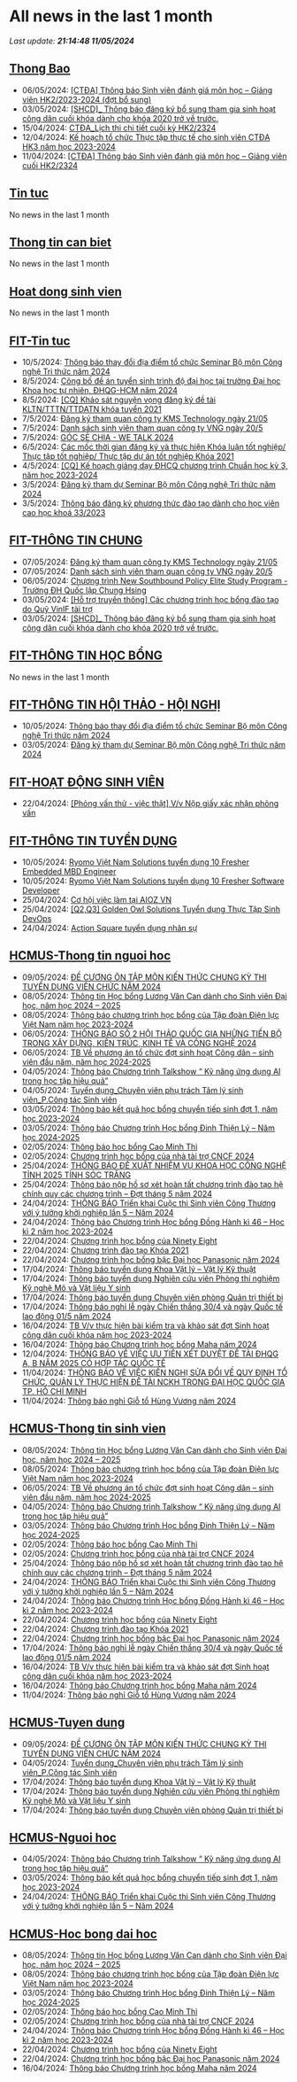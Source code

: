 # All news in the last 1 month 
_Last update: **21:14:48 11/05/2024**_
## [Thong Bao](https://www.ctda.hcmus.edu.vn/vi/thong-bao/)
* 06/05/2024: [[CTĐA] Thông báo Sinh viên đánh giá môn học – Giảng viên HK2/2023-2024 (đợt bổ sung)](https://www.ctda.hcmus.edu.vn/vi/2024/05/ctda-thong-bao-sv-danh-gia-mon-hoc-giang-vien-hk2-2023-2024-dot-bo-sung/)
* 03/05/2024: [[SHCD]_ Thông báo đăng ký bổ sung tham gia sinh hoạt công dân cuối khóa dành cho khóa 2020 trở về trước.](https://www.ctda.hcmus.edu.vn/vi/2024/05/shcd_-thong-bao-dang-ky-bo-sung-tham-gia-sinh-hoat-cong-dan-cuoi-khoa-danh-cho-khoa-2020-tro-ve-truoc/)
* 15/04/2024: [CTĐA_Lịch thi chi tiết cuối kỳ HK2/2324](https://www.ctda.hcmus.edu.vn/vi/2024/04/ctda_lich-thi-chi-tiet-cuoi-ky-hk2-2324/)
* 12/04/2024: [Kế hoạch tổ chức Thực tập thực tế cho sinh viên CTĐA HK3 năm học 2023-2024](https://www.ctda.hcmus.edu.vn/vi/2024/04/ke-hoach-to-chuc-thuc-tap-thuc-te-cho-sinh-vien-ctda-hk3-nam-hoc-2023-2024/)
* 11/04/2024: [[CTĐA] Thông báo Sinh viên đánh giá môn học – Giảng viên cuối HK2/2324](https://www.ctda.hcmus.edu.vn/vi/2024/04/ctda-thong-bao-sinh-vien-danh-gia-mon-hoc-giang-vien-cuoi-hk2-2324/)
## [Tin tuc](https://www.ctda.hcmus.edu.vn/vi/tin-tuc/)
No news in the last 1 month
## [Thong tin can biet](https://www.ctda.hcmus.edu.vn/vi/goc-sinh-vien/thong-tin-can-biet/)
No news in the last 1 month
## [Hoat dong sinh vien](https://www.ctda.hcmus.edu.vn/vi/goc-sinh-vien/hoat-dong-sinh-vien/)
No news in the last 1 month
## [FIT-Tin tuc](https://www.fit.hcmus.edu.vn/vn/Default.aspx?tabid=36)
* 10/5/2024: [Thông báo thay đổi địa điểm tổ chức Seminar Bộ môn Công nghệ Tri thức năm 2024](https://www.fit.hcmus.edu.vn/vn/Default.aspx?tabid=292&newsid=16181)
* 8/5/2024: [Công bố đề án tuyển sinh trình độ đại học tại trường Đại học Khoa học tự nhiên, ĐHQG-HCM năm 2024](https://www.fit.hcmus.edu.vn/vn/Default.aspx?tabid=292&newsid=16177)
* 8/5/2024: [[CQ] Khảo sát nguyện vọng đăng ký đề tài KLTN/TTTN/TTDATN khóa tuyển 2021](https://www.fit.hcmus.edu.vn/vn/Default.aspx?tabid=292&newsid=16175)
* 7/5/2024: [Đăng ký tham quan công ty KMS Technology ngày 21/05](https://www.fit.hcmus.edu.vn/vn/Default.aspx?tabid=292&newsid=16174)
* 7/5/2024: [Danh sách sinh viên tham quan công ty VNG ngày 20/5](https://www.fit.hcmus.edu.vn/vn/Default.aspx?tabid=292&newsid=16173)
* 7/5/2024: [GÓC SẺ CHIA - WE TALK 2024](https://www.fit.hcmus.edu.vn/vn/Default.aspx?tabid=292&newsid=16172)
* 6/5/2024: [Các mốc thời gian đăng ký và thực hiện Khóa luận tốt nghiệp/ Thực tập tốt nghiệp/ Thực tập dự án tốt nghiệp Khóa 2021](https://www.fit.hcmus.edu.vn/vn/Default.aspx?tabid=292&newsid=16171)
* 4/5/2024: [[CQ] Kế hoạch giảng dạy ĐHCQ chương trình Chuẩn học kỳ 3, năm học 2023-2024](https://www.fit.hcmus.edu.vn/vn/Default.aspx?tabid=292&newsid=16169)
* 3/5/2024: [Đăng ký tham dự Seminar Bộ môn Công nghệ Tri thức năm 2024](https://www.fit.hcmus.edu.vn/vn/Default.aspx?tabid=292&newsid=16168)
* 3/5/2024: [Thông báo đăng ký phương thức đào tạo dành cho học viên cao học khoá 33/2023](https://www.fit.hcmus.edu.vn/vn/Default.aspx?tabid=292&newsid=16167)
## [FIT-THÔNG TIN CHUNG](https://www.fit.hcmus.edu.vn/vn/Default.aspx?tabid=53)
* 07/05/2024: [Đăng ký tham quan công ty KMS Technology ngày 21/05](https://www.fit.hcmus.edu.vn/vn/Default.aspx?tabid=292&newsid=16174)
* 07/05/2024: [Danh sách sinh viên tham quan công ty VNG ngày 20/5](https://www.fit.hcmus.edu.vn/vn/Default.aspx?tabid=292&newsid=16173)
* 06/05/2024: [Chương trình New Southbound Policy Elite Study Program - Trường ĐH Quốc lập Chung Hsing](https://www.fit.hcmus.edu.vn/vn/Default.aspx?tabid=292&newsid=16170)
* 03/05/2024: [[Hỗ trợ truyền thông] Các chương trình học bổng đào tạo do Quỹ VinIF tài trợ](https://www.fit.hcmus.edu.vn/vn/Default.aspx?tabid=292&newsid=16165)
* 03/05/2024: [[SHCD]_ Thông báo đăng ký bổ sung tham gia sinh hoạt công dân cuối khóa dành cho khóa 2020 trở về trước.](https://www.fit.hcmus.edu.vn/vn/Default.aspx?tabid=292&newsid=16166)
## [FIT-THÔNG TIN HỌC BỔNG](https://www.fit.hcmus.edu.vn/vn/Default.aspx?tabid=53)
No news in the last 1 month
## [FIT-THÔNG TIN HỘI THẢO - HỘI NGHỊ](https://www.fit.hcmus.edu.vn/vn/Default.aspx?tabid=53)
* 10/05/2024: [Thông báo thay đổi địa điểm tổ chức Seminar Bộ môn Công nghệ Tri thức năm 2024](https://www.fit.hcmus.edu.vn/vn/Default.aspx?tabid=292&newsid=16181)
* 03/05/2024: [Đăng ký tham dự Seminar Bộ môn Công nghệ Tri thức năm 2024](https://www.fit.hcmus.edu.vn/vn/Default.aspx?tabid=292&newsid=16168)
## [FIT-HOẠT ĐỘNG SINH VIÊN](https://www.fit.hcmus.edu.vn/vn/Default.aspx?tabid=53)
* 22/04/2024: [[Phỏng vấn thử - việc thật] V/v Nộp giấy xác nhận phỏng vấn](https://www.fit.hcmus.edu.vn/vn/Default.aspx?tabid=292&newsid=16150)
## [FIT-THÔNG TIN TUYỂN DỤNG](https://www.fit.hcmus.edu.vn/vn/Default.aspx?tabid=53)
* 10/05/2024: [Ryomo Việt Nam Solutions tuyển dụng 10 Fresher Embedded MBD Engineer](https://www.fit.hcmus.edu.vn/vn/Default.aspx?tabid=292&newsid=14748)
* 10/05/2024: [Ryomo Việt Nam Solutions tuyển dụng 10 Fresher Software Developer](https://www.fit.hcmus.edu.vn/vn/Default.aspx?tabid=292&newsid=14749)
* 25/04/2024: [Cơ hội việc làm tại AIOZ VN](https://www.fit.hcmus.edu.vn/vn/Default.aspx?tabid=292&newsid=16159)
* 25/04/2024: [[Q2,Q3] Golden Owl Solutions Tuyển dụng Thực Tập Sinh DevOps](https://www.fit.hcmus.edu.vn/vn/Default.aspx?tabid=292&newsid=16157)
* 24/04/2024: [Action Square tuyển dụng nhân sự](https://www.fit.hcmus.edu.vn/vn/Default.aspx?tabid=292&newsid=16154)
## [HCMUS-Thong tin nguoi hoc](https://hcmus.edu.vn/thong-tin-danh-cho-nguoi-hoc/)
* 09/05/2024: [ĐỀ CƯƠNG ÔN TẬP MÔN KIẾN THỨC CHUNG KỲ THI TUYỂN DỤNG VIÊN CHỨC NĂM 2024](https://hcmus.edu.vn/de-cuong-on-tap-mon-kien-thuc-chung-ky-thi-tuyen-dung-vien-chuc-nam-2024/)
* 08/05/2024: [Thông tin Học bổng Lương Văn Can dành cho Sinh viên Đại học, năm học 2024 – 2025](https://hcmus.edu.vn/thong-tin-hoc-bong-luong-van-can-danh-cho-sinh-vien-dai-hoc-nam-hoc-2024-2025/)
* 08/05/2024: [Thông báo chương trình học bổng của Tập đoàn Điện lực Việt Nam năm học 2023-2024](https://hcmus.edu.vn/thong-bao-chuong-trinh-hoc-bong-cua-tap-doan-dien-luc-viet-nam-nam-hoc-2023-2024/)
* 06/05/2024: [THÔNG BÁO SỐ 2 HỘI THẢO QUỐC GIA NHỮNG TIẾN BỘ TRONG XÂY DỰNG, KIẾN TRÚC, KINH TẾ VÀ CÔNG NGHỆ 2024](https://hcmus.edu.vn/thong-bao-so-2-hoi-thao-quoc-gia-nhung-tien-bo-trong-xay-dung-kien-truc-kinh-te-va-cong-nghe-2024/)
* 06/05/2024: [TB Về phương án tổ chức đợt sinh hoạt Công dân – sinh viên đầu năm, năm học 2024-2025](https://hcmus.edu.vn/tb-ve-phuong-an-to%cc%89-chuc-do%cc%a3t-sinh-hoa%cc%a3t-cong-san-sinh-vien-dau-nam-nam-ho%cc%a3c-2024-2025/)
* 04/05/2024: [Thông báo Chương trình Talkshow “ Kỹ năng ứng dụng AI trong học tập hiệu quả”](https://hcmus.edu.vn/thong-bao-chuong-trinh-talkshow-ky-nang-ung-dung-ai-trong-hoc-tap-hieu-qua/)
* 04/05/2024: [Tuyển dụng_Chuyên viên phụ trách Tâm lý sinh viên_P.Công tác Sinh viên](https://hcmus.edu.vn/tuyen-dung_chuyen-vien-phu-trach-tam-ly-sinh-vien_p-cong-tac-sinh-vien/)
* 03/05/2024: [Thông báo kết quả học bổng chuyển tiếp sinh đợt 1, năm học 2023-2024](https://hcmus.edu.vn/thong-bao-ket-qua-hoc-bong-chuyen-tiep-sinh-dot-1-nam-hoc-2023-2024/)
* 03/05/2024: [Thông báo Chương trình Học bổng Đinh Thiện Lý – Năm học 2024-2025](https://hcmus.edu.vn/thong-bao-chuong-trinh-hoc-bong-dinh-thien-ly-nam-hoc-2024-2025/)
* 02/05/2024: [Thông báo học bổng Cao Minh Thì](https://hcmus.edu.vn/thong-bao-hoc-bong-cao-minh-thi/)
* 02/05/2024: [Chương trình học bổng của nhà tài trợ CNCF 2024](https://hcmus.edu.vn/chuong-trinh-hoc-bong-cua-nha-tai-tro-cncf-2024/)
* 25/04/2024: [THÔNG BÁO ĐỀ XUẤT NHIỆM VỤ KHOA HỌC CÔNG NGHỆ TỈNH 2025 TỈNH SÓC TRĂNG](https://hcmus.edu.vn/thong-bao-de-xuat-nhiem-vu-khoa-hoc-cong-nghe-tinh-2025-tinh-soc-trang/)
* 25/04/2024: [Thông báo nộp hồ sơ xét hoàn tất chương trình đào tạo hệ chính quy các chương trình – Đợt tháng 5 năm 2024](https://hcmus.edu.vn/thong-bao-nop-ho-so-xet-hoan-tat-chuong-trinh-dao-tao-he-chinh-quy-cac-chuong-trinh-dot-thang-5-nam-2024/)
* 24/04/2024: [THÔNG BÁO Triển khai Cuộc thi Sinh viên Công Thương với ý tưởng khởi nghiệp lần 5 – Năm 2024](https://hcmus.edu.vn/thong-bao-trien-khai-cuoc-thi-sinh-vien-cong-thuong-voi-y-tuong-khoi-nghiep-lan-5-nam-2024/)
* 24/04/2024: [Thông báo Chương trình Học bổng Đồng Hành kì 46 – Học kì 2 năm học 2023-2024](https://hcmus.edu.vn/thong-bao-chuong-trinh-hoc-bong-dong-hanh-ki-46-hoc-ki-2-nam-hoc-2023-2024/)
* 22/04/2024: [Chương trình học bổng của Ninety Eight](https://hcmus.edu.vn/chuong-trinh-hoc-bong-cua-ninety-eight/)
* 22/04/2024: [Chương trình đào tạo Khóa 2021](https://hcmus.edu.vn/chuong-trinh-dao-tao-khoa-2021-chuong-trinh-dai-tra/)
* 22/04/2024: [Chương trình học bổng bậc Đại học Panasonic năm 2024](https://hcmus.edu.vn/chuong-trinh-hoc-bong-bac-dai-hoc-panasonic-nam-2024/)
* 17/04/2024: [Thông báo tuyển dụng Khoa Vật lý – Vật lý Kỹ thuật](https://hcmus.edu.vn/thong-bao-tuyen-dung-khoa-vat-ly-vat-ly-ky-thuat/)
* 17/04/2024: [Thông báo tuyển dụng Nghiên cứu viên Phòng thí nghiệm Kỹ nghệ Mô và Vật liệu Y sinh](https://hcmus.edu.vn/thong-bao-tuyen-dung-nghien-cuu-vien-phong-thi-nghiem-ky-nghe-mo-va-vat-lieu-y-sinh/)
* 17/04/2024: [Thông báo tuyển dụng Chuyên viên phòng Quản trị thiết bị](https://hcmus.edu.vn/thong-bao-tuyen-dung-chuyen-vien-phong-quan-tri-thiet-bi/)
* 17/04/2024: [Thông báo nghỉ lễ ngày Chiến thắng 30/4 và ngày Quốc tế lao động 01/5 năm 2024](https://hcmus.edu.vn/42311-2/)
* 16/04/2024: [TB V/v thực hiện bài kiểm tra và khảo sát đợt Sinh hoạt công dân cuối khóa năm học 2023-2024](https://hcmus.edu.vn/tb-v-v-thuc-hien-bai-kiem-tra-va-khao-sat-dot-sinh-hoat-cong-dan-cuoi-khoa-nam-hoc-2023-2024/)
* 16/04/2024: [Thông báo Chương trình học bổng Maha năm 2024](https://hcmus.edu.vn/thong-bao-chuong-trinh-hoc-bong-maha-nam-2024/)
* 12/04/2024: [THÔNG BÁO VỀ VIỆC ƯU TIÊN XÉT DUYỆT ĐỀ TÀI ĐHQG A, B NĂM 2025 CÓ HỢP TÁC QUỐC TẾ](https://hcmus.edu.vn/thong-bao-ve-viec-uu-tien-xet-duyet-de-tai-dhqg-a-b-nam-2025-co-hop-tac-quoc-te/)
* 11/04/2024: [THÔNG BÁO VỀ VIỆC KIẾN NGHỊ SỬA ĐỔI VỀ QUY ĐỊNH TỔ CHỨC, QUẢN LÝ THỰC HIỆN ĐỀ TÀI NCKH TRONG ĐẠI HỌC QUỐC GIA TP. HỒ CHÍ MINH](https://hcmus.edu.vn/thong-bao-ve-viec-kien-nghi-sua-doi-ve-quy-dinh-to-chuc-quan-ly-thuc-hien-de-tai-nckh-trong-dai-hoc-quoc-gia-tp-ho-chi-minh/)
* 11/04/2024: [Thông báo nghỉ Giỗ tổ Hùng Vương năm 2024](https://hcmus.edu.vn/thong-bao-nghi-gio-to-hung-vuong-nam-2024/)
## [HCMUS-Thong tin sinh vien](https://hcmus.edu.vn/category/dao-tao/dai-hoc/thong-tin-danh-cho-sinh-vien/)
* 08/05/2024: [Thông tin Học bổng Lương Văn Can dành cho Sinh viên Đại học, năm học 2024 – 2025](https://hcmus.edu.vn/thong-tin-hoc-bong-luong-van-can-danh-cho-sinh-vien-dai-hoc-nam-hoc-2024-2025/)
* 08/05/2024: [Thông báo chương trình học bổng của Tập đoàn Điện lực Việt Nam năm học 2023-2024](https://hcmus.edu.vn/thong-bao-chuong-trinh-hoc-bong-cua-tap-doan-dien-luc-viet-nam-nam-hoc-2023-2024/)
* 06/05/2024: [TB Về phương án tổ chức đợt sinh hoạt Công dân – sinh viên đầu năm, năm học 2024-2025](https://hcmus.edu.vn/tb-ve-phuong-an-to%cc%89-chuc-do%cc%a3t-sinh-hoa%cc%a3t-cong-san-sinh-vien-dau-nam-nam-ho%cc%a3c-2024-2025/)
* 04/05/2024: [Thông báo Chương trình Talkshow “ Kỹ năng ứng dụng AI trong học tập hiệu quả”](https://hcmus.edu.vn/thong-bao-chuong-trinh-talkshow-ky-nang-ung-dung-ai-trong-hoc-tap-hieu-qua/)
* 03/05/2024: [Thông báo Chương trình Học bổng Đinh Thiện Lý – Năm học 2024-2025](https://hcmus.edu.vn/thong-bao-chuong-trinh-hoc-bong-dinh-thien-ly-nam-hoc-2024-2025/)
* 02/05/2024: [Thông báo học bổng Cao Minh Thì](https://hcmus.edu.vn/thong-bao-hoc-bong-cao-minh-thi/)
* 02/05/2024: [Chương trình học bổng của nhà tài trợ CNCF 2024](https://hcmus.edu.vn/chuong-trinh-hoc-bong-cua-nha-tai-tro-cncf-2024/)
* 25/04/2024: [Thông báo nộp hồ sơ xét hoàn tất chương trình đào tạo hệ chính quy các chương trình – Đợt tháng 5 năm 2024](https://hcmus.edu.vn/thong-bao-nop-ho-so-xet-hoan-tat-chuong-trinh-dao-tao-he-chinh-quy-cac-chuong-trinh-dot-thang-5-nam-2024/)
* 24/04/2024: [THÔNG BÁO Triển khai Cuộc thi Sinh viên Công Thương với ý tưởng khởi nghiệp lần 5 – Năm 2024](https://hcmus.edu.vn/thong-bao-trien-khai-cuoc-thi-sinh-vien-cong-thuong-voi-y-tuong-khoi-nghiep-lan-5-nam-2024/)
* 24/04/2024: [Thông báo Chương trình Học bổng Đồng Hành kì 46 – Học kì 2 năm học 2023-2024](https://hcmus.edu.vn/thong-bao-chuong-trinh-hoc-bong-dong-hanh-ki-46-hoc-ki-2-nam-hoc-2023-2024/)
* 22/04/2024: [Chương trình học bổng của Ninety Eight](https://hcmus.edu.vn/chuong-trinh-hoc-bong-cua-ninety-eight/)
* 22/04/2024: [Chương trình đào tạo Khóa 2021](https://hcmus.edu.vn/chuong-trinh-dao-tao-khoa-2021-chuong-trinh-dai-tra/)
* 22/04/2024: [Chương trình học bổng bậc Đại học Panasonic năm 2024](https://hcmus.edu.vn/chuong-trinh-hoc-bong-bac-dai-hoc-panasonic-nam-2024/)
* 17/04/2024: [Thông báo nghỉ lễ ngày Chiến thắng 30/4 và ngày Quốc tế lao động 01/5 năm 2024](https://hcmus.edu.vn/42311-2/)
* 16/04/2024: [TB V/v thực hiện bài kiểm tra và khảo sát đợt Sinh hoạt công dân cuối khóa năm học 2023-2024](https://hcmus.edu.vn/tb-v-v-thuc-hien-bai-kiem-tra-va-khao-sat-dot-sinh-hoat-cong-dan-cuoi-khoa-nam-hoc-2023-2024/)
* 16/04/2024: [Thông báo Chương trình học bổng Maha năm 2024](https://hcmus.edu.vn/thong-bao-chuong-trinh-hoc-bong-maha-nam-2024/)
* 11/04/2024: [Thông báo nghỉ Giỗ tổ Hùng Vương năm 2024](https://hcmus.edu.vn/thong-bao-nghi-gio-to-hung-vuong-nam-2024/)
## [HCMUS-Tuyen dung](https://hcmus.edu.vn/category/tuyen-dung-viec-lam/)
* 09/05/2024: [ĐỀ CƯƠNG ÔN TẬP MÔN KIẾN THỨC CHUNG KỲ THI TUYỂN DỤNG VIÊN CHỨC NĂM 2024](https://hcmus.edu.vn/de-cuong-on-tap-mon-kien-thuc-chung-ky-thi-tuyen-dung-vien-chuc-nam-2024/)
* 04/05/2024: [Tuyển dụng_Chuyên viên phụ trách Tâm lý sinh viên_P.Công tác Sinh viên](https://hcmus.edu.vn/tuyen-dung_chuyen-vien-phu-trach-tam-ly-sinh-vien_p-cong-tac-sinh-vien/)
* 17/04/2024: [Thông báo tuyển dụng Khoa Vật lý – Vật lý Kỹ thuật](https://hcmus.edu.vn/thong-bao-tuyen-dung-khoa-vat-ly-vat-ly-ky-thuat/)
* 17/04/2024: [Thông báo tuyển dụng Nghiên cứu viên Phòng thí nghiệm Kỹ nghệ Mô và Vật liệu Y sinh](https://hcmus.edu.vn/thong-bao-tuyen-dung-nghien-cuu-vien-phong-thi-nghiem-ky-nghe-mo-va-vat-lieu-y-sinh/)
* 17/04/2024: [Thông báo tuyển dụng Chuyên viên phòng Quản trị thiết bị](https://hcmus.edu.vn/thong-bao-tuyen-dung-chuyen-vien-phong-quan-tri-thiet-bi/)
## [HCMUS-Nguoi hoc](https://hcmus.edu.vn/category/nguoi-hoc/)
* 04/05/2024: [Thông báo Chương trình Talkshow “ Kỹ năng ứng dụng AI trong học tập hiệu quả”](https://hcmus.edu.vn/thong-bao-chuong-trinh-talkshow-ky-nang-ung-dung-ai-trong-hoc-tap-hieu-qua/)
* 03/05/2024: [Thông báo kết quả học bổng chuyển tiếp sinh đợt 1, năm học 2023-2024](https://hcmus.edu.vn/thong-bao-ket-qua-hoc-bong-chuyen-tiep-sinh-dot-1-nam-hoc-2023-2024/)
* 24/04/2024: [THÔNG BÁO Triển khai Cuộc thi Sinh viên Công Thương với ý tưởng khởi nghiệp lần 5 – Năm 2024](https://hcmus.edu.vn/thong-bao-trien-khai-cuoc-thi-sinh-vien-cong-thuong-voi-y-tuong-khoi-nghiep-lan-5-nam-2024/)
## [HCMUS-Hoc bong dai hoc](https://hcmus.edu.vn/category/dao-tao/dai-hoc/hoc-bong-dai-hoc/)
* 08/05/2024: [Thông tin Học bổng Lương Văn Can dành cho Sinh viên Đại học, năm học 2024 – 2025](https://hcmus.edu.vn/thong-tin-hoc-bong-luong-van-can-danh-cho-sinh-vien-dai-hoc-nam-hoc-2024-2025/)
* 08/05/2024: [Thông báo chương trình học bổng của Tập đoàn Điện lực Việt Nam năm học 2023-2024](https://hcmus.edu.vn/thong-bao-chuong-trinh-hoc-bong-cua-tap-doan-dien-luc-viet-nam-nam-hoc-2023-2024/)
* 03/05/2024: [Thông báo Chương trình Học bổng Đinh Thiện Lý – Năm học 2024-2025](https://hcmus.edu.vn/thong-bao-chuong-trinh-hoc-bong-dinh-thien-ly-nam-hoc-2024-2025/)
* 02/05/2024: [Thông báo học bổng Cao Minh Thì](https://hcmus.edu.vn/thong-bao-hoc-bong-cao-minh-thi/)
* 02/05/2024: [Chương trình học bổng của nhà tài trợ CNCF 2024](https://hcmus.edu.vn/chuong-trinh-hoc-bong-cua-nha-tai-tro-cncf-2024/)
* 24/04/2024: [Thông báo Chương trình Học bổng Đồng Hành kì 46 – Học kì 2 năm học 2023-2024](https://hcmus.edu.vn/thong-bao-chuong-trinh-hoc-bong-dong-hanh-ki-46-hoc-ki-2-nam-hoc-2023-2024/)
* 22/04/2024: [Chương trình học bổng của Ninety Eight](https://hcmus.edu.vn/chuong-trinh-hoc-bong-cua-ninety-eight/)
* 22/04/2024: [Chương trình học bổng bậc Đại học Panasonic năm 2024](https://hcmus.edu.vn/chuong-trinh-hoc-bong-bac-dai-hoc-panasonic-nam-2024/)
* 16/04/2024: [Thông báo Chương trình học bổng Maha năm 2024](https://hcmus.edu.vn/thong-bao-chuong-trinh-hoc-bong-maha-nam-2024/)
